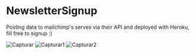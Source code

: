 # NewsletterSignup
Posting data to mailchimp's serves via their API and deployed with Heroku, fill free to signup :)

![Capturar](https://user-images.githubusercontent.com/81823496/130460772-16a20519-eee1-4988-98c6-ecf06fe4d6f6.PNG)
![Capturar1](https://user-images.githubusercontent.com/81823496/130460784-16c032c7-01e5-40d1-af52-e384586d70e9.PNG)
![Capturar2](https://user-images.githubusercontent.com/81823496/130460792-3b0d1c6e-9f63-47e0-b8aa-d2f7ead5a4ae.PNG)

